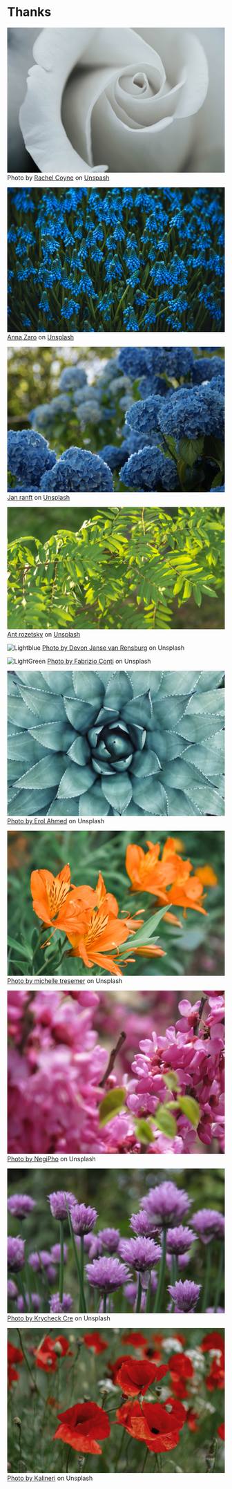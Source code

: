# Thanks

![Grey](./grey.jpg)
Photo by [Rachel Coyne](https://unsplash.com/@rachellynette?utm_source=unsplash&amp;utm_medium=referral&amp;utm_content=creditCopyText) on [Unspash](https://unsplash.com/s/photos/grey-flowers?utm_source=unsplash&amp;utm_medium=referral&amp;utm_content=creditCopyText)

![Blue](./blue.jpg)
[Anna Zaro](https://unsplash.com/@floratropicana?utm_source=unsplash&amp;utm_medium=referral&amp;utm_content=creditCopyText) on [Unsplash](https://unsplash.com/s/photos/blue-flowers?utm_source=unsplash&amp;utm_medium=referral&amp;utm_content=creditCopyText)

![Darkblue](./darkblue.png)
[Jan ranft](https://unsplash.com/@rokkon?utm_source=unsplash&amp;utm_medium=referral&amp;utm_content=creditCopyText) on [Unsplash](https://unsplash.com/s/photos/blue-flowers?utm_source=unsplash&amp;utm_medium=referral&amp;utm_content=creditCopyText)

![Green](./green.jpg)
[Ant rozetsky](https://unsplash.com/@rozetsky?utm_source=unsplash&amp;utm_medium=referral&amp;utm_content=creditCopyText) on [Unsplash](https://unsplash.com/s/photos/green-flowers?utm_source=unsplash&amp;utm_medium=referral&amp;utm_content=creditCopyText)

![Lightblue](./lightblue.jpg)
[Photo by Devon Janse van Rensburg](https://unsplash.com/photos/al6nm0lFsKM?utm_source=unsplash&utm_medium=referral&utm_content=creditShareLink) on Unsplash

![LightGreen](./lightgreen.jpg)
[Photo by Fabrizio Conti](https://unsplash.com/photos/sw6MlHbmTXo?utm_source=unsplash&utm_medium=referral&utm_content=creditShareLink) on Unsplash

![Turquoise](./lightturquoise.jpg)
[Photo by Erol Ahmed](https://unsplash.com/photos/aIYFR0vbADk?utm_source=unsplash&utm_medium=referral&utm_content=creditShareLink) on Unsplash

![Orange](./orange.jpg)
[Photo by michelle tresemer](https://unsplash.com/photos/2LPhfyjjL6I?utm_source=unsplash&utm_medium=referral&utm_content=creditShareLink) on Unsplash

![Pink](./pink.jpg)
[Photo by NegiPho](https://unsplash.com/photos/R74L8QfeGeI?utm_source=unsplash&utm_medium=referral&utm_content=creditShareLink) on Unsplash

![Purple](./purple.jpg)
[Photo by Krycheck Cre](https://unsplash.com/photos/kn1bImqy_XY?utm_source=unsplash&utm_medium=referral&utm_content=creditShareLink) on Unsplash

![Red](./red.jpg)
[Photo by Kalineri](https://unsplash.com/photos/uTVSkKrw63M?utm_source=unsplash&utm_medium=referral&utm_content=creditShareLink) on Unsplash
